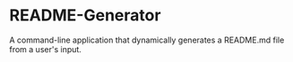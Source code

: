 # README-Generator
A command-line application that dynamically generates a README.md file from a user's input.
